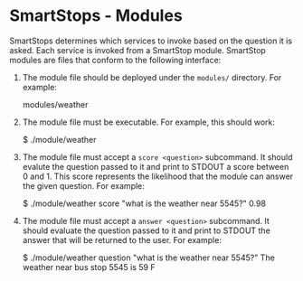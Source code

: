 # SmartStops - Modules
SmartStops determines which services to invoke based on the question it is asked. Each service is invoked from a SmartStop module. SmartStop modules are files that conform to the following interface:

1) The module file should be deployed under the `modules/` directory. For example:

    modules/weather

2) The module file must be executable. For example, this should work:

    $ ./module/weather

3) The module file must accept a `score <question>` subcommand. It should evalute the question passed to it and print to STDOUT a score between 0 and 1. This score represents the likelihood that the module can answer the given question. For example:

    $ ./module/weather score "what is the weather near 5545?"
    0.98

4) The module file must accept a `answer <question>` subcommand. It should evaluate the question passed to it and print to STDOUT the answer that will be returned to the user. For example:

    $ ./module/weather question "what is the weather near 5545?"
    The weather near bus stop 5545 is 59 F



